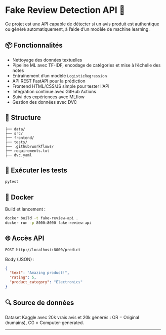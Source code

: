 # Fake Review Detection API 🚀

Ce projet est une API capable de détecter si un avis produit est authentique ou généré automatiquement, à l’aide d’un modèle de machine learning.

## 📦 Fonctionnalités

- Nettoyage des données textuelles
- Pipeline ML avec TF-IDF, encodage de catégories et mise à l’échelle des notes
- Entraînement d’un modèle `LogisticRegression`
- API REST FastAPI pour la prédiction
- Frontend HTML/CSS/JS simple pour tester l'API
- Intégration continue avec GitHub Actions
- Suivi des expériences avec MLflow
- Gestion des données avec DVC

## 📁 Structure

```
├── data/
├── src/
├── frontend/
├── tests/
├── .github/workflows/
├── requirements.txt
├── dvc.yaml
```

## 🧪 Exécuter les tests

```bash
pytest
```

## 🐳 Docker

Build et lancement :

```bash
docker build -t fake-review-api .
docker run -p 8000:8000 fake-review-api
```

## 🌐 Accès API

```bash
POST http://localhost:8000/predict
```

Body (JSON) :
```json
{
  "text": "Amazing product!",
  "rating": 5,
  "product_category": "Electronics"
}
```

## 🔍 Source de données

Dataset Kaggle avec 20k vrais avis et 20k générés : OR = Original (humains), CG = Computer-generated.

---
